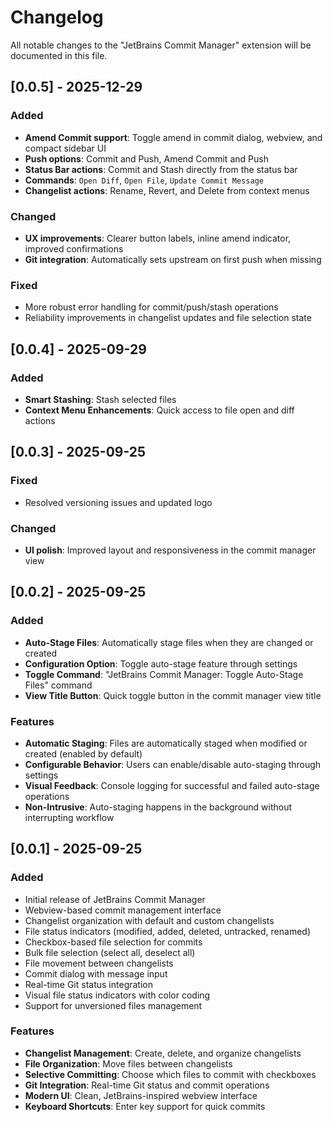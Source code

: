 # Changelog

All notable changes to the "JetBrains Commit Manager" extension will be documented in this file.

## [0.0.5] - 2025-12-29

### Added

- **Amend Commit support**: Toggle amend in commit dialog, webview, and compact sidebar UI
- **Push options**: Commit and Push, Amend Commit and Push
- **Status Bar actions**: Commit and Stash directly from the status bar
- **Commands**: `Open Diff`, `Open File`, `Update Commit Message`
- **Changelist actions**: Rename, Revert, and Delete from context menus

### Changed

- **UX improvements**: Clearer button labels, inline amend indicator, improved confirmations
- **Git integration**: Automatically sets upstream on first push when missing

### Fixed

- More robust error handling for commit/push/stash operations
- Reliability improvements in changelist updates and file selection state

## [0.0.4] - 2025-09-29

### Added

- **Smart Stashing**: Stash  selected files
- **Context Menu Enhancements**: Quick access to file open and diff actions

## [0.0.3] - 2025-09-25

### Fixed

- Resolved versioning issues and updated logo

### Changed

- **UI polish**: Improved layout and responsiveness in the commit manager view

## [0.0.2] - 2025-09-25

### Added

- **Auto-Stage Files**: Automatically stage files when they are changed or created
- **Configuration Option**: Toggle auto-stage feature through settings
- **Toggle Command**: "JetBrains Commit Manager: Toggle Auto-Stage Files" command
- **View Title Button**: Quick toggle button in the commit manager view title

### Features

- **Automatic Staging**: Files are automatically staged when modified or created (enabled by default)
- **Configurable Behavior**: Users can enable/disable auto-staging through settings
- **Visual Feedback**: Console logging for successful and failed auto-stage operations
- **Non-Intrusive**: Auto-staging happens in the background without interrupting workflow

## [0.0.1] - 2025-09-25

### Added

- Initial release of JetBrains Commit Manager
- Webview-based commit management interface
- Changelist organization with default and custom changelists
- File status indicators (modified, added, deleted, untracked, renamed)
- Checkbox-based file selection for commits
- Bulk file selection (select all, deselect all)
- File movement between changelists
- Commit dialog with message input
- Real-time Git status integration
- Visual file status indicators with color coding
- Support for unversioned files management

### Features

- **Changelist Management**: Create, delete, and organize changelists
- **File Organization**: Move files between changelists
- **Selective Committing**: Choose which files to commit with checkboxes
- **Git Integration**: Real-time Git status and commit operations
- **Modern UI**: Clean, JetBrains-inspired webview interface
- **Keyboard Shortcuts**: Enter key support for quick commits
